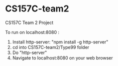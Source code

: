 # CS157C-team2
CS157C Team 2 Project

To run on localhost:8080 :

1. Install http-server: "npm install -g http-server"
2. cd into CS157C-team2/Type99 folder
3. Do "http-server"
4. Navigate to localhost:8080 on your web browser
